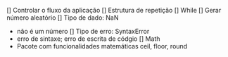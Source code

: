 [] Controlar o fluxo da aplicação
[] Estrutura de repetição
[] While
[] Gerar número aleatório
[] Tipo de dado: NaN
 - não é um número
[] Tipo de erro: SyntaxError
 - erro de sintaxe; erro de escrita de códgio
[] Math
 - Pacote com funcionalidades matemáticas
 ceil, floor, round